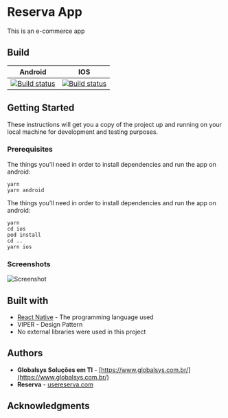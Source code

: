 # Reserva App

This is an e-commerce app

## Build
| Android | IOS |
| --- | ----------- |
| [![Build status](https://app.bitrise.io/app/bc63764c79f91298.svg?token=e4-7SFrhAAp5CMevaQp30Q)](https://app.bitrise.io/) | [![Build status](https://build.appcenter.ms/v0.1/apps/95f8d177-8f87-4153-bb63-c286b9e712e5/branches/main/badge)](https://appcenter.ms) |

## Getting Started

These instructions will get you a copy of the project up and running on your local machine for development and testing purposes.

### Prerequisites

The things you'll need in order to install dependencies and run the app on android:


```shell
yarn
yarn android
```

The things you'll need in order to install dependencies and run the app on android:

```shell
yarn
cd ios
pod install
cd ..
yarn ios
```

### Screenshots

![Screenshot](https://play-lh.googleusercontent.com/Ma1OmGcoMBAjTuV6FHcM5TZ4tK3bfdvjD_ICJs5zM5YDwu8ROiKd--FhXvTljbi6HQ=w1280-h976-rw)

## Built with

* [React Native](https://reactnative.dev/) - The programming language used
* VIPER - Design Pattern
* No external libraries were used in this project

## Authors

* **Globalsys Soluções em TI** - [https://www.globalsys.com.br/](https://www.globalsys.com.br/)
* **Reserva** - [usereserva.com](usereserva.com)

## Acknowledgments

